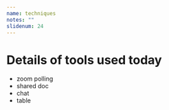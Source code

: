 ```yaml
---
name: techniques
notes: ""
slidenum: 24
---
```

# Details of tools used today
- zoom polling
- shared doc
- chat
- table